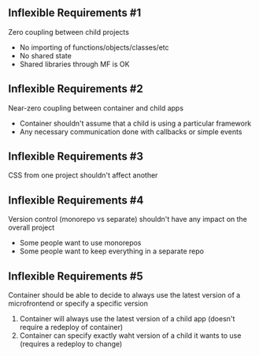 

## Inflexible Requirements #1
Zero coupling between child projects

- No importing of functions/objects/classes/etc
- No shared state
- Shared libraries through MF is OK

## Inflexible Requirements #2
Near-zero coupling between container and child apps

- Container shouldn't assume that a child is using a particular framework
- Any necessary communication done with callbacks or simple events

## Inflexible Requirements #3
CSS from one project shouldn't affect another

## Inflexible Requirements #4
Version control (monorepo vs separate) shouldn't have any impact on the overall project

- Some people want to use monorepos
- Some people want to keep everything in a separate repo

## Inflexible Requirements #5
Container should be able to decide to always use the latest version of a microfrontend or specify a specific version

1. Container will always use the latest version of a child app (doesn't require a redeploy of container)
2. Container can specify exactly waht version of a child it wants to use (requires a redeploy to change)